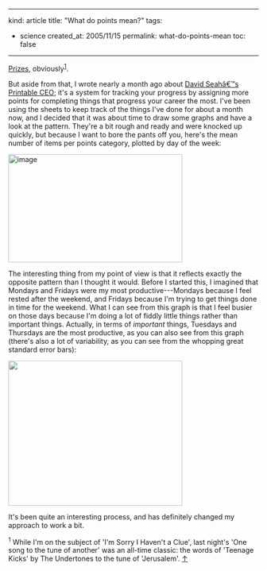 -----
kind: article
title: "What do points mean?"
tags:
- science
created_at: 2005/11/15
permalink: what-do-points-mean
toc: false
-----

<p><a href="http://en.wikipedia.org/wiki/I%27m_Sorry_I_Haven%27t_A_Clue">Prizes</a>, obviously<sup id="r1-151105"><a href="#f1-151105">1</a></sup>.</p>

<p>But aside from that, I wrote nearly a month ago about <a href="http://davidseah.com/">David Seahâ€™s</a> <a href="http://www.rousette.org.uk/blog/archives/2005/10/18/scoring-points/">Printable CEO</a>; it's a system for tracking your progress by assigning more points for completing things that progress your career the most. I've been using the sheets to keep track of the things I've done for about a month now, and I decided that it was about time to draw some graphs and have a look at the pattern. They're a bit rough and ready and were knocked up quickly, but because I want to bore the pants off you, here's the mean number of items per points category, plotted by day of the week:</p>

<p class="img-shadow"><img src="http://www.rousette.org.uk/images/uploads/items_per_category.png" border="0" alt="image" name="image" width="350" height="218" /></p>

<p>The interesting thing from my point of view is that it reflects exactly the opposite pattern than I thought it would. Before I started this, I imagined that Mondays and Fridays were my most productive---Mondays because I feel rested after the weekend, and Fridays because I'm trying to get things done in time for the weekend. What I can see from this graph is that I feel busier on those days because I'm doing a lot of fiddly little things rather than important things. Actually, in terms of <em>important</em> things, Tuesdays and Thursdays are the most productive, as you can also see from this graph (there's also a lot of variability, as you can see from the whopping great standard error bars):</p>

<p class="img-shadow"><img src="http://www.rousette.org.uk/ee/images/uploads/mean_points.png" width="350" height="292" /></p>

<p>It's been quite an interesting process, and has definitely changed my approach to work a bit. </p>

<p><sup id="f1-151105">1</sup> While I'm on the subject of 'I'm Sorry I Haven't a Clue', last night's 'One song to the tune of another' was an all-time classic: the words of 'Teenage Kicks' by The Undertones to the tune of 'Jerusalem'. <a href="#r1-151105">&uarr;</a></p>



